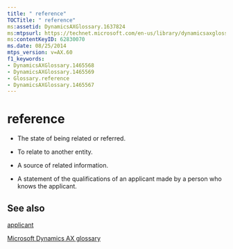 ```yaml
---
title: " reference"
TOCTitle: " reference"
ms:assetid: DynamicsAXGlossary.1637824
ms:mtpsurl: https://technet.microsoft.com/en-us/library/dynamicsaxglossary.1637824(v=AX.60)
ms:contentKeyID: 62830070
ms.date: 08/25/2014
mtps_version: v=AX.60
f1_keywords:
- DynamicsAXGlossary.1465568
- DynamicsAXGlossary.1465569
- Glossary.reference
- DynamicsAXGlossary.1465567
---
```


# reference

  - The state of being related or referred.

  - To relate to another entity.

  - A source of related information.

  - A statement of the qualifications of an applicant made by a person who knows the applicant.

## See also

[applicant](applicant.md)

[Microsoft Dynamics AX glossary](glossary/microsoft-dynamics-ax-glossary.md)

  



